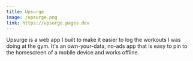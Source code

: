```yaml
---
title: Upsurge
image: /upsurge.png
link: https://upsurge.pages.dev
---
```


Upsurge is a web app I built to make it easier to log the workouts I was doing at the gym. It's an own-your-data, no-ads app that is easy to pin to the homescreen of a mobile device and works offline.
